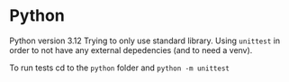 # Python
Python version 3.12
Trying to only use standard library.
Using `unittest` in order to not have any external depedencies (and to need a venv).

To run tests cd to the `python` folder and
```python -m unittest```
